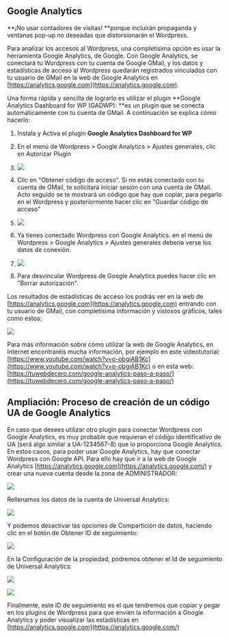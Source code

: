 ## Google Analytics

**¡No usar contadores de visitas! **porque incluirán propaganda y ventanas pop-up no deseadas que distorsionarán el Wordpress.

Para analizar los accesos al Wordpress, una completísima opción es usar la herramienta Google Analytics, de Google. Con Google Analytics, se conectará tu Wordpress con tu cuenta de Google GMail, y los datos y estadísticas de acceso al Wordpress quedarán registrados vinculados con tu usuario de GMail en la web de Google Analytics en [https://analytics.google.com](https://analytics.google.com).

Una forma rápida y sencilla de lograrlo es utilizar el plugin **Google Analytics Dashboard for WP \(GADWP\): **es un plugin que se conecta automáticamente con tu cuenta de GMail. A continuación se explica cómo hacerlo:

1. Instala y Activa el plugin **Google Analytics Dashboard for WP**

2. En el menú de Wordpress &gt; Google Analytics &gt; Ajustes generales, clic en Autorizar Plugin
3. ![](/assets/google-analytics-1.png)
4. Clic en "Obtener código de acceso". Si no estás conectado con tu cuenta de GMail, te solicitará iniciar sesión con una cuenta de GMail. Acto seguido se te mostrará un código que hay que copiar, para pegarlo en el Wordpress y posteriormente hacer clic en "Guardar código de acceso"
5. ![](/assets/google-analytics-2.png)
6. Ya tienes conectado Wordpress con Google Analytics. en el menú de Wordpress &gt; Google Analytics &gt; Ajustes generales debería verse los datos de conexión. 
7. ![](/assets/google-analytics-3.png)
8. Para desvincular Wordpress de Google Analytics puedes hacer clic en "Borrar autorización".

Los resultados de estadísticas de acceso los podrás ver en la web de [https://analytics.google.com](https://analytics.google.com) entrando con tu usuario de GMail, con completísima información y vistosos gráficos, tales como estos:

![](/assets/google-analytics-4.png)

Para más información sobre cómo utilizar la web de Google Analytics, en Internet encontraréis mucha información,  por ejemplo en este videotutorial: [https://www.youtube.com/watch?v=o-obgiAB1Kc](https://www.youtube.com/watch?v=o-obgiAB1Kc) o en esta web: [https://tuwebdecero.com/google-analytics-paso-a-paso/](https://tuwebdecero.com/google-analytics-paso-a-paso/)

## Ampliación: Proceso de creación de un código UA de Google Analytics

En caso que desees utilizar otro plugin para conectar Wordpress con Google Analytics, es muy probable que requieran el código identificativo de UA \(será algo similar a UA-1234567-8\) que lo proporciona Google Analytics. En estos casos, para poder usar Google Analytics, hay que conectar Wordpress con Google API. Para ello hay que ir a la web de Google Analytics [https://analytics.google.com](https://analytics.google.com/) y crear una nueva cuenta desde la zona de ADMINISTRADOR:

![](/assets/g_embedder_paso1.png)

Rellenamos los datos de la cuenta de Universal Analytics:

![](/assets/g_embedder_paso2.png)

Y podemos desactivar las opciones de Compartición de datos, haciendo clic en el botón de Obtener ID de seguimiento:

![](/assets/g_embedder_paso3.png)

En la Configuración de la propiedad, podremos obtener el Id de seguimiento de Universal Analytics:

![](/assets/g_embedder_paso4.png)

![](/assets/g_embedder_paso5.png)

Finalmente, este ID de seguimiento es el que tendremos que copiar y pegar en los plugins de Wordpress para que envíen la información a Google Analytics y poder visualizar las estadísticas en [https://analytics.google.com](https://analytics.google.com/)


